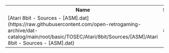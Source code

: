 <table>
<tr><th>Name</th><th>Size</th></tr>
<tr><td>
[Atari 8bit - Sources - [ASM].dat](https://raw.githubusercontent.com/open-retrogaming-archive/dat-catalog/main/root/basic/TOSEC/Atari/8bit/Sources/[ASM]/Atari 8bit - Sources - [ASM].dat)
</td><td>864</td></tr>
</table>
